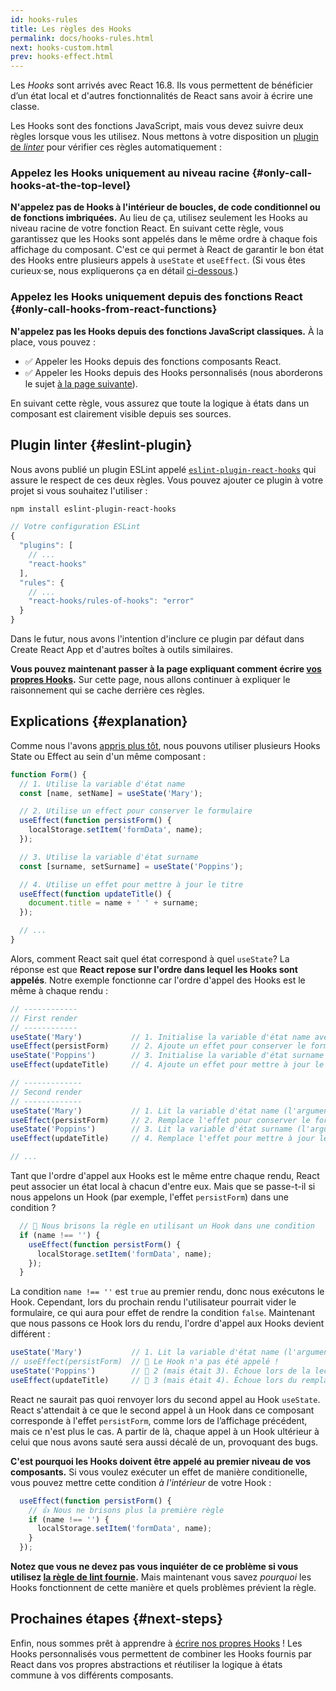 ```yaml
---
id: hooks-rules
title: Les règles des Hooks
permalink: docs/hooks-rules.html
next: hooks-custom.html
prev: hooks-effect.html
---
```


Les *Hooks* sont arrivés avec React 16.8. Ils vous permettent de bénéficier d’un état local et d'autres fonctionnalités de React sans avoir à écrire une classe.

Les Hooks sont des fonctions JavaScript, mais vous devez suivre deux règles lorsque vous les utilisez. Nous mettons à votre disposition un [plugin de *linter*](https://www.npmjs.com/package/eslint-plugin-react-hooks) pour vérifier ces règles automatiquement :

### Appelez les Hooks uniquement au niveau racine {#only-call-hooks-at-the-top-level}

**N'appelez pas de Hooks à l'intérieur de boucles, de code conditionnel ou de fonctions imbriquées.** Au lieu de ça, utilisez seulement les Hooks au niveau racine de votre fonction React. En suivant cette règle, vous garantissez que les Hooks sont appelés dans le même ordre à chaque fois affichage du composant. C'est ce qui permet à React de garantir le bon état des Hooks entre plusieurs appels à `useState` et `useEffect`. (Si vous êtes curieux·se, nous expliquerons ça en détail [ci-dessous](#explanation).)

### Appelez les Hooks uniquement depuis des fonctions React {#only-call-hooks-from-react-functions}

**N'appelez pas les Hooks depuis des fonctions JavaScript classiques.** À la place, vous pouvez :

* ✅ Appeler les Hooks depuis des fonctions composants React.
* ✅ Appeler les Hooks depuis des Hooks personnalisés (nous aborderons le sujet [à la page suivante](/docs/hooks-custom.html)).

En suivant cette règle, vous assurez que toute la logique à états dans un composant est clairement visible depuis ses sources.

## Plugin linter {#eslint-plugin}

Nous avons publié un plugin ESLint appelé [`eslint-plugin-react-hooks`](https://www.npmjs.com/package/eslint-plugin-react-hooks) qui assure le respect de ces deux règles. Vous pouvez ajouter ce plugin à votre projet si vous souhaitez l'utiliser :

```bash
npm install eslint-plugin-react-hooks
```

```js
// Votre configuration ESLint
{
  "plugins": [
    // ...
    "react-hooks"
  ],
  "rules": {
    // ...
    "react-hooks/rules-of-hooks": "error"
  }
}
```

Dans le futur, nous avons l'intention d'inclure ce plugin par défaut dans Create React App et d'autres boîtes à outils similaires.

**Vous pouvez maintenant passer à la page expliquant comment écrire [vos propres Hooks](/docs/hooks-custom.html).** Sur cette page, nous allons continuer à expliquer le raisonnement qui se cache derrière ces règles.

## Explications {#explanation}

Comme nous l'avons [appris plus tôt](/docs/hooks-state.html#tip-using-multiple-state-variables), nous pouvons utiliser plusieurs Hooks State ou Effect au sein d'un même composant :

```js
function Form() {
  // 1. Utilise la variable d'état name
  const [name, setName] = useState('Mary');

  // 2. Utilise un effect pour conserver le formulaire
  useEffect(function persistForm() {
    localStorage.setItem('formData', name);
  });

  // 3. Utilise la variable d'état surname
  const [surname, setSurname] = useState('Poppins');

  // 4. Utilise un effet pour mettre à jour le titre
  useEffect(function updateTitle() {
    document.title = name + ' ' + surname;
  });

  // ...
}
```

Alors, comment React sait quel état correspond à quel `useState`? La réponse est que **React repose sur l'ordre dans lequel les Hooks sont appelés**. Notre exemple fonctionne car l'ordre d'appel des Hooks est le même à chaque rendu :

```js
// ------------
// First render
// ------------
useState('Mary')           // 1. Initialise la variable d'état name avec 'Mary'
useEffect(persistForm)     // 2. Ajoute un effet pour conserver le formulaire
useState('Poppins')        // 3. Initialise la variable d'état surname avec 'Poppins'
useEffect(updateTitle)     // 4. Ajoute un effet pour mettre à jour le titre

// -------------
// Second render
// -------------
useState('Mary')           // 1. Lit la variable d'état name (l'argument est ignoré)
useEffect(persistForm)     // 2. Remplace l'effet pour conserver le formulaire
useState('Poppins')        // 3. Lit la variable d'état surname (l'argument est ignoré)
useEffect(updateTitle)     // 4. Remplace l'effet pour mettre à jour le titre

// ...
```

Tant que l'ordre d'appel aux Hooks est le même entre chaque rendu, React peut associer un état local à chacun d'entre eux. Mais que se passe-t-il si nous appelons un Hook (par exemple, l'effet `persistForm`) dans une condition ?

```js
  // 🔴 Nous brisons la règle en utilisant un Hook dans une condition
  if (name !== '') {
    useEffect(function persistForm() {
      localStorage.setItem('formData', name);
    });
  }
```

La condition `name !== ''` est `true` au premier rendu, donc nous exécutons le Hook. Cependant, lors du prochain rendu l'utilisateur pourrait vider le formulaire, ce qui aura pour effet de rendre la condition `false`. Maintenant que nous passons ce Hook lors du rendu, l'ordre d'appel aux Hooks devient différent :

```js
useState('Mary')           // 1. Lit la variable d'état name (l'argument est ignoré)
// useEffect(persistForm)  // 🔴 Le Hook n'a pas été appelé !
useState('Poppins')        // 🔴 2 (mais était 3). Échoue lors de la lecture de la variable d'état surname
useEffect(updateTitle)     // 🔴 3 (mais était 4). Échoue lors du remplacement de l'effet
```

React ne saurait pas quoi renvoyer lors du second appel au Hook `useState`. React s'attendait à ce que le second appel à un Hook dans ce composant corresponde à l'effet `persistForm`, comme lors de l’affichage précédent, mais ce n'est plus le cas. A partir de là, chaque appel à un Hook ultérieur à celui que nous avons sauté sera aussi décalé de un, provoquant des bugs.

**C'est pourquoi les Hooks doivent être appelé au premier niveau de vos composants.** Si vous voulez exécuter un effet de manière conditionelle, vous pouvez mettre cette condition *à l'intérieur* de votre Hook :

```js
  useEffect(function persistForm() {
    // 👍 Nous ne brisons plus la première règle
    if (name !== '') {
      localStorage.setItem('formData', name);
    }
  });
```

**Notez que vous ne devez pas vous inquiéter de ce problème si vous utilisez [la règle de lint fournie](https://www.npmjs.com/package/eslint-plugin-react-hooks).** Mais maintenant vous savez *pourquoi* les Hooks fonctionnent de cette manière et quels problèmes prévient la règle.

## Prochaines étapes {#next-steps}

Enfin, nous sommes prêt à apprendre à [écrire nos propres Hooks](/docs/hooks-custom.html) ! Les Hooks personnalisés vous permettent de combiner les Hooks fournis par React dans vos propres abstractions et réutiliser la logique à états commune à vos différents composants.

